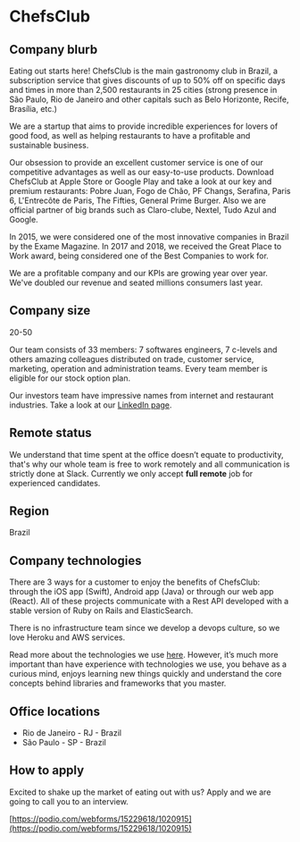 # ChefsClub 

## Company blurb

Eating out starts here! ChefsClub is the main gastronomy club in Brazil, a subscription service that gives discounts of up to 50% off on specific days and times in more than 2,500 restaurants in 25 cities (strong presence in São Paulo, Rio de Janeiro and other capitals such as Belo Horizonte, Recife, Brasília, etc.)

We are a startup that aims to provide incredible experiences for lovers of good food, as well as helping restaurants to have a profitable and sustainable business.

Our obsession to provide an excellent customer service is one of our competitive advantages as well as our easy-to-use products. Download ChefsClub at Apple Store or Google Play and take a look at our key and premium restaurants: Pobre Juan, Fogo de Chão, PF Changs, Serafina, Paris 6, L'Entrecôte de Paris, The Fifties, General Prime Burger. Also we are official partner of big brands such as Claro-clube, Nextel, Tudo Azul and Google.

In 2015, we were considered one of the most innovative companies in Brazil by the Exame Magazine. In 2017 and 2018, we received the Great Place to Work award, being considered one of the Best Companies to work for.

We are a profitable company and our KPIs are growing year over year. We\'ve doubled our revenue and seated millions consumers last year.


## Company size

20-50

Our team consists of 33 members: 7 softwares engineers, 7 c-levels and others amazing colleagues distributed on trade, customer service, marketing, operation and administration teams. Every team member is eligible for our stock option plan.

Our investors team have impressive names from internet and restaurant industries. Take a look at our [LinkedIn page](www.linkedin.com/company/chefsclub/people).


## Remote status

We understand that time spent at the office doesn’t equate to productivity, that's why our whole team is free to work remotely and all communication is strictly done at Slack. Currently we only accept **full remote** job for experienced candidates.

## Region

Brazil

## Company technologies

There are 3 ways for a customer to enjoy the benefits of ChefsClub: through the iOS app (Swift), Android app (Java) or through our web app (React). All of these projects communicate with a Rest API developed with a stable version of Ruby on Rails and ElasticSearch.

There is no infrastructure team since we develop a devops culture, so we love Heroku and AWS services.

Read more about the technologies we use [here](https://stackshare.io/felipetio2/chefsclub). However, it’s much more important than have experience with technologies we use, you behave as a curious mind, enjoys learning new things quickly and understand the core concepts behind libraries and frameworks that you master.

## Office locations

- Rio de Janeiro - RJ - Brazil
- São Paulo - SP - Brazil

## How to apply

Excited to shake up the market of eating out with us? Apply and we are going to call you to an interview.

[https://podio.com/webforms/15229618/1020915](https://podio.com/webforms/15229618/1020915)


